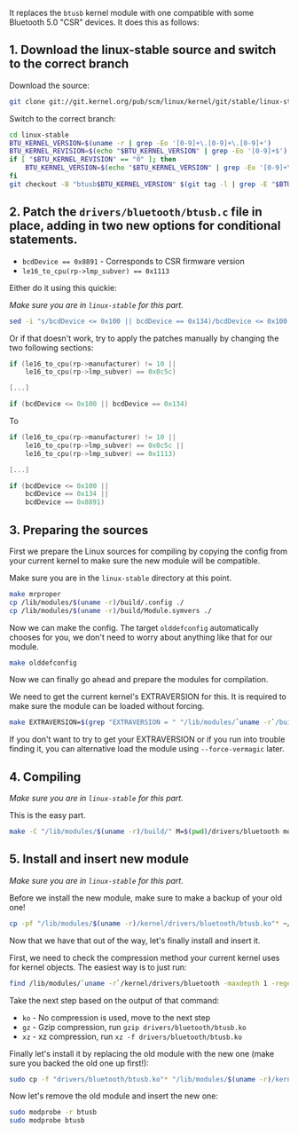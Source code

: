 It replaces the `btusb` kernel module with one compatible with some Bluetooth 5.0 "CSR" devices. It does this as follows:

## 1. Download the linux-stable source and switch to the correct branch

Download the source:

```Bash
git clone git://git.kernel.org/pub/scm/linux/kernel/git/stable/linux-stable.git
```

Switch to the correct branch:

```Bash
cd linux-stable
BTU_KERNEL_VERSION=$(uname -r | grep -Eo '[0-9]+\.[0-9]+\.[0-9]+')
BTU_KERNEL_REVISION=$(echo "$BTU_KERNEL_VERSION" | grep -Eo '[0-9]+$')
if [ "$BTU_KERNEL_REVISION" == "0" ]; then
    BTU_KERNEL_VERSION=$(echo "$BTU_KERNEL_VERSION" | grep -Eo '[0-9]+\.[0-9]+')
fi
git checkout -B "btusb$BTU_KERNEL_VERSION" $(git tag -l | grep -E "$BTU_KERNEL_VERSION\$")
```

## 2. Patch the `drivers/bluetooth/btusb.c` file in place, adding in two new options for conditional statements.

  * `bcdDevice == 0x8891` - Corresponds to CSR firmware version
  * `le16_to_cpu(rp->lmp_subver) == 0x1113`

Either do it using this quickie:

*Make sure you are in `linux-stable` for this part.*

```Bash
sed -i "s/bcdDevice <= 0x100 || bcdDevice == 0x134)/bcdDevice <= 0x100 || bcdDevice == 0x134 || bcdDevice == 0x8891)/" "drivers/bluetooth/btusb.c" && sed -i "s/le16_to_cpu(rp->lmp_subver) == 0x0c5c)/le16_to_cpu(rp->lmp_subver) == 0x0c5c ||\n	    le16_to_cpu(rp->lmp_subver) == 0x1113)/" "drivers/bluetooth/btusb.c"
```

Or if that doesn't work, try to apply the patches manually by changing the two following sections:

```C
if (le16_to_cpu(rp->manufacturer) != 10 ||
    le16_to_cpu(rp->lmp_subver) == 0x0c5c)

[...]

if (bcdDevice <= 0x100 || bcdDevice == 0x134)
```
To
```C
if (le16_to_cpu(rp->manufacturer) != 10 ||
    le16_to_cpu(rp->lmp_subver) == 0x0c5c ||
    le16_to_cpu(rp->lmp_subver) == 0x1113)

[...]

if (bcdDevice <= 0x100 ||
    bcdDevice == 0x134 ||
    bcdDevice == 0x8891)
```

## 3. Preparing the sources

First we prepare the Linux sources for compiling by copying the config from your current kernel to make sure the new module will be compatible.

Make sure you are in the `linux-stable` directory at this point.

```Bash
make mrproper
cp /lib/modules/$(uname -r)/build/.config ./
cp /lib/modules/$(uname -r)/build/Module.symvers ./
```

Now we can make the config. The target `olddefconfig` automatically chooses for you, we don't need to worry about anything like that for our module.

```Bash
make olddefconfig
```

Now we can finally go ahead and prepare the modules for compilation.

We need to get the current kernel's EXTRAVERSION for this. It is required to make sure the module can be loaded without forcing.

```Bash
make EXTRAVERSION=$(grep "EXTRAVERSION = " "/lib/modules/`uname -r`/build/Makefile" | awk '{print $3}') modules_prepare
```

If you don't want to try to get your EXTRAVERSION or if you run into trouble finding it, you can alternative load the module using `--force-vermagic` later.

## 4. Compiling

*Make sure you are in `linux-stable` for this part.*

This is the easy part.

```Bash
make -C "/lib/modules/$(uname -r)/build/" M=$(pwd)/drivers/bluetooth modules
```

## 5. Install and insert new module

*Make sure you are in `linux-stable` for this part.*

Before we install the new module, make sure to make a backup of your old one!

```Bash
cp -pf "/lib/modules/$(uname -r)/kernel/drivers/bluetooth/btusb.ko"* ~/
```

Now that we have that out of the way, let's finally install and insert it.

First, we need to check the compression method your current kernel uses for kernel objects. The easiest way is to just run:

```Bash
find /lib/modules/`uname -r`/kernel/drivers/bluetooth -maxdepth 1 -regextype egrep -regex ".*/btusb\.ko\.?(gz|xz)?" -print -quit | grep -Eo "[a-z]+$"
```

Take the next step based on the output of that command:
* `ko` - No compression is used, move to the next step
* `gz` - Gzip compression, run `gzip drivers/bluetooth/btusb.ko`
* `xz` - xz compression, run `xz -f drivers/bluetooth/btusb.ko`

Finally let's install it by replacing the old module with the new one (make sure you backed the old one up first!):

```Bash
sudo cp -f "drivers/bluetooth/btusb.ko"* "/lib/modules/$(uname -r)/kernel/drivers/bluetooth/"
```

Now let's remove the old module and insert the new one:

```Bash
sudo modprobe -r btusb
sudo modprobe btusb
```
